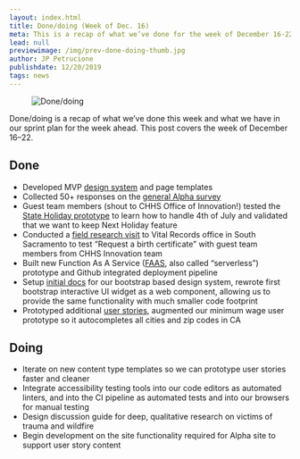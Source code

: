 ```yaml
---
layout: index.html
title: Done/doing (Week of Dec. 16)
meta: This is a recap of what we’ve done for the week of December 16-22.
lead: null
previewimage: /img/prev-done-doing-thumb.jpg
author: JP Petrucione
publishdate: 12/20/2019
tags: news
---
```

<figure class="figure"><img src="../img/done-doing.jpeg" class="" alt="Done/doing"><figcaption class="figure-caption"></figcaption></figure>

Done/doing is a recap of what we’ve done this week and what we have in our sprint plan for the week ahead. This post covers the week of December 16–22.

## Done

*   Developed MVP [design system](https://github.com/cagov/cwds/issues/17) and page templates
*   Collected 50+ responses on the [general Alpha survey](https://www.surveymonkey.com/r/AlphaCAgov)
*   Guest team members (shout to CHHS Office of Innovation!) tested the [State Holiday prototype](https://github.com/cagov/UX/issues) to learn how to handle 4th of July and validated that we want to keep Next Holiday feature
*   Conducted a [field research visit](https://twitter.com/CAdotGov/status/1207440359782928384) to Vital Records office in South Sacramento to test “Request a birth certificate” with guest team members from CHHS Innovation team
*   Built new Function As A Service ([FAAS](https://github.com/cagov/FunctionApps), also called “serverless”) prototype and Github integrated deployment pipeline
*   Setup [initial docs](https://github.com/cagov/cwds/issues/3) for our bootstrap based design system, rewrote first bootstrap interactive UI widget as a web component, allowing us to provide the same functionality with much smaller code footprint
*   Prototyped additional [user stories](https://github.com/cagov/UX/issues), augmented our minimum wage user prototype so it autocompletes all cities and zip codes in CA

## Doing

*   Iterate on new content type templates so we can prototype user stories faster and cleaner
*   Integrate accessibility testing tools into our code editors as automated linters, and into the CI pipeline as automated tests and into our browsers for manual testing
*   Design discussion guide for deep, qualitative research on victims of trauma and wildfire
*   Begin development on the site functionality required for Alpha site to support user story content
